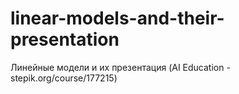 # linear-models-and-their-presentation
Линейные модели и их презентация (AI Education - stepik.org/course/177215) 
